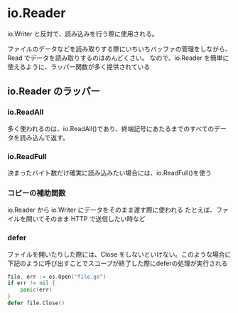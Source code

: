 # io.Reader

io.Writer と反対で、読み込みを行う際に使用される。

ファイルのデータなどを読み取りする際にいちいちバッファの管理をしながら、Read でデータを読み取りするのはめんどくさい。
なので、io.Reader を簡単に使えるように、ラッパー関数が多く提供されている

## io.Reader のラッパー

### io.ReadAll

多く使われるのは、io.ReadAll()であり、終端記号にあたるまでのすべてのデータを読み込んで返す。

### io.ReadFull

決まったバイト数だけ確実に読み込みたい場合には、io.ReadFull()を使う

### コピーの補助関数

io.Reader から io.Writer にデータをそのまま渡す際に使われる
たとえば、ファイルを開いてそのまま HTTP で送信したい時など

### defer

ファイルを開いたりした際には、Close をしないといけない。このような場合に下記のように呼び出すことでスコープが終了した際にdeferの処理が実行される

```go
file, err := os.Open("file.go")
if err != nil {
    panic(err)
}
defer file.Close()
```
